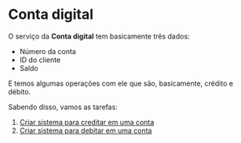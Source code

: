 # Conta digital

O serviço da **Conta digital** tem basicamente três dados:
- Número da conta
- ID do cliente
- Saldo

E temos algumas operações com ele que são, basicamente, crédito e débito.

Sabendo disso, vamos as tarefas:

1. [Criar sistema para creditar em uma conta](./tarefas/01_credito_em_conta.md)
1. [Criar sistema para debitar em uma conta](./tarefas/05_debito_em_conta.md)
